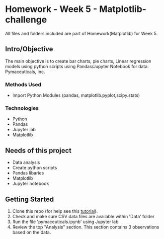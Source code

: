 # Homework - Week 5 - Matplotlib-challenge
All files and folders included are part of Homework(Matplotlib) for Week 5.


## Intro/Objective
The main objective is to create bar charts, pie charts, Linear regression models using python scripts using Pandas/Jupyter Notebook for data: Pymaceuticals, Inc. 

### Methods Used
* Import Python Modules (pandas, matplotlib.pyplot,scipy.stats)

### Technologies
* Python
* Pandas
* Jupyter lab
* Matplotlib

## Needs of this project
- Data analysis
- Create python scripts
- Pandas libaries
- Matplotlib 
- Jupyter notebook

## Getting Started
1. Clone this repo (for help see this [tutorial](https://help.github.com/articles/cloning-a-repository/)).
2. Check and make sure CSV data files are available within 'Data' folder
3. Run the file 'pymaceuticals.ipynb' using Jupyter lab
4. Review the top "Analysis" section. This section contains 3 observations based on the data.